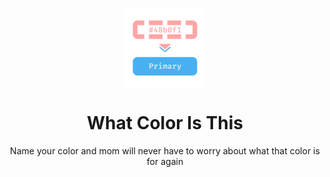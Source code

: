 <p align="center">
  <img width="128" align="center" src="res/logo.png">
</p>

<h1 align="center">
  What Color Is This
</h1>
<p align="center">
Name your color and mom will never have to worry about what that color is for again
</p>
